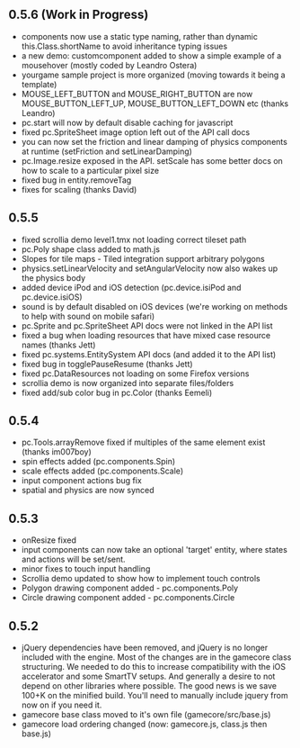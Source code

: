 ## 0.5.6 (Work in Progress)

- components now use a static type naming, rather than dynamic this.Class.shortName to avoid inheritance typing issues
- a new demo: customcomponent added to show a simple example of a mousehover (mostly coded by Leandro Ostera)
- yourgame sample project is more organized (moving towards it being a template)
- MOUSE_LEFT_BUTTON and MOUSE_RIGHT_BUTTON are now MOUSE_BUTTON_LEFT_UP, MOUSE_BUTTON_LEFT_DOWN etc (thanks Leandro)
- pc.start will now by default disable caching for javascript
- fixed pc.SpriteSheet image option left out of the API call docs
- you can now set the friction and linear damping of physics components at runtime (setFriction and setLinearDamping)
- pc.Image.resize exposed in the API. setScale has some better docs on how to scale to a particular pixel size
- fixed bug in entity.removeTag
- fixes for scaling (thanks David)

## 0.5.5

- fixed scrollia demo level1.tmx not loading correct tileset path
- pc.Poly shape class added to math.js
- Slopes for tile maps - Tiled integration support arbitrary polygons
- physics.setLinearVelocity and setAngularVelocity now also wakes up the physics body
- added device iPod and iOS detection (pc.device.isiPod and pc.device.isiOS)
- sound is by default disabled on iOS devices (we're working on methods to help with sound on mobile safari)
- pc.Sprite and pc.SpriteSheet API docs were not linked in the API list
- fixed a bug when loading resources that have mixed case resource names (thanks Jett)
- fixed pc.systems.EntitySystem API docs (and added it to the API list)
- fixed bug in togglePauseResume (thanks Jett)
- fixed pc.DataResources not loading on some Firefox versions
- scrollia demo is now organized into separate files/folders
- fixed add/sub color bug in pc.Color (thanks Eemeli)

## 0.5.4

- pc.Tools.arrayRemove fixed if multiples of the same element exist (thanks im007boy)
- spin effects added (pc.components.Spin)
- scale effects added (pc.components.Scale)
- input component actions bug fix
- spatial and physics are now synced

## 0.5.3

- onResize fixed
- input components can now take an optional 'target' entity, where states and actions will be set/sent.
- minor fixes to touch input handling
- Scrollia demo updated to show how to implement touch controls
- Polygon drawing component added - pc.components.Poly
- Circle drawing component added - pc.components.Circle

## 0.5.2

- jQuery dependencies have been removed, and jQuery is no longer included with the engine. Most of the changes are in
the gamecore class structuring. We needed to do this to increase compatibility with the iOS accelerator and some SmartTV
setups. And generally a desire to not depend on other libraries where possible. The good news is we save 100+K on the
minified build. You'll need to manually include jquery from now on if you need it.
- gamecore base class moved to it's own file (gamecore/src/base.js)
- gamecore load ordering changed (now: gamecore.js, class.js then base.js)
